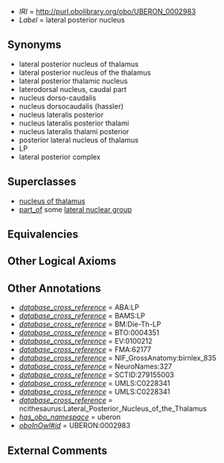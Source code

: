  * *IRI* = http://purl.obolibrary.org/obo/UBERON_0002983
 * *Label* = lateral posterior nucleus

## Synonyms

 * lateral posterior nucleus of thalamus
 * lateral posterior nucleus of the thalamus
 * lateral posterior thalamic nucleus
 * laterodorsal nucleus, caudal part
 * nucleus dorso-caudalis
 * nucleus dorsocaudalis (hassler)
 * nucleus lateralis posterior
 * nucleus lateralis posterior thalami
 * nucleus lateralis thalami posterior
 * posterior lateral nucleus of thalamus
 * LP
 * lateral posterior complex

## Superclasses

 * [nucleus of thalamus](../../UBERON/92/UBERON_0007692.md)
 * [part_of](../../BFO/50/BFO_0000050.md) some [lateral nuclear group](../../UBERON/36/UBERON_0002736.md)

## Equivalencies


## Other Logical Axioms


## Other Annotations

 * *[database_cross_reference](../../ef/oboInOwl#hasDbXref.md)* = ABA:LP
 * *[database_cross_reference](../../ef/oboInOwl#hasDbXref.md)* = BAMS:LP
 * *[database_cross_reference](../../ef/oboInOwl#hasDbXref.md)* = BM:Die-Th-LP
 * *[database_cross_reference](../../ef/oboInOwl#hasDbXref.md)* = BTO:0004351
 * *[database_cross_reference](../../ef/oboInOwl#hasDbXref.md)* = EV:0100212
 * *[database_cross_reference](../../ef/oboInOwl#hasDbXref.md)* = FMA:62177
 * *[database_cross_reference](../../ef/oboInOwl#hasDbXref.md)* = NIF_GrossAnatomy:birnlex_835
 * *[database_cross_reference](../../ef/oboInOwl#hasDbXref.md)* = NeuroNames:327
 * *[database_cross_reference](../../ef/oboInOwl#hasDbXref.md)* = SCTID:279155003
 * *[database_cross_reference](../../ef/oboInOwl#hasDbXref.md)* = UMLS:C0228341
 * *[database_cross_reference](../../ef/oboInOwl#hasDbXref.md)* = UMLS:C0228341
 * *[database_cross_reference](../../ef/oboInOwl#hasDbXref.md)* = ncithesaurus:Lateral_Posterior_Nucleus_of_the_Thalamus
 * *[has_obo_namespace](../../ce/oboInOwl#hasOBONamespace.md)* = uberon
 * *[oboInOwl#id](../../id/oboInOwl#id.md)* = UBERON:0002983

## External Comments

